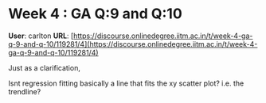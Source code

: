 # Week 4 : GA Q:9 and Q:10

**User**: carlton
**URL**: [https://discourse.onlinedegree.iitm.ac.in/t/week-4-ga-q-9-and-q-10/119281/4](https://discourse.onlinedegree.iitm.ac.in/t/week-4-ga-q-9-and-q-10/119281/4)

Just as a clarification,

Isnt regression fitting basically a line that fits the xy scatter plot? i.e. the trendline?
